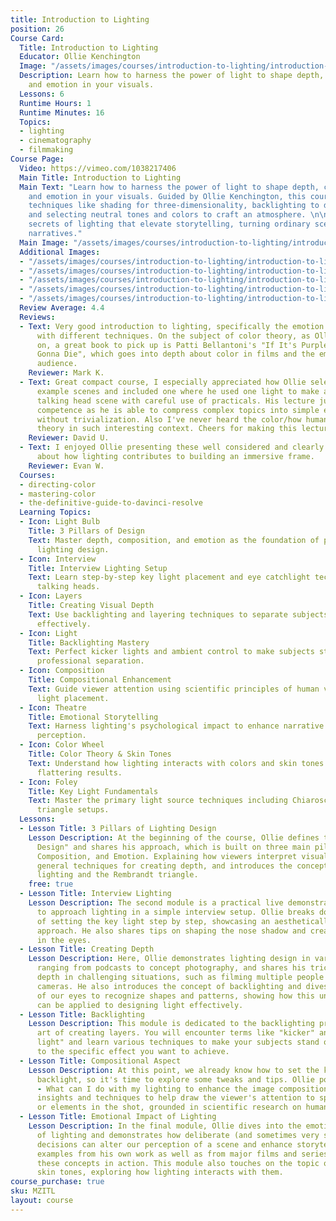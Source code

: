```yaml
---
title: Introduction to Lighting
position: 26
Course Card:
  Title: Introduction to Lighting
  Educator: Ollie Kenchington
  Image: "/assets/images/courses/introduction-to-lighting/introduction-to-lighting.jpg"
  Description: Learn how to harness the power of light to shape depth, composition,
    and emotion in your visuals.
  Lessons: 6
  Runtime Hours: 1
  Runtime Minutes: 16
  Topics:
  - lighting
  - cinematography
  - filmmaking
Course Page:
  Video: https://vimeo.com/1038217406
  Main Title: Introduction to Lighting
  Main Text: "Learn how to harness the power of light to shape depth, composition,
    and emotion in your visuals. Guided by Ollie Kenchington, this course dives into
    techniques like shading for three-dimensionality, backlighting to define features,
    and selecting neutral tones and colors to craft an atmosphere. \n\nUncover the
    secrets of lighting that elevate storytelling, turning ordinary scenes into compelling
    narratives."
  Main Image: "/assets/images/courses/introduction-to-lighting/introduction-to-lighting-1.jpg"
  Additional Images:
  - "/assets/images/courses/introduction-to-lighting/introduction-to-lighting-2.jpg"
  - "/assets/images/courses/introduction-to-lighting/introduction-to-lighting-3.jpg"
  - "/assets/images/courses/introduction-to-lighting/introduction-to-lighting-4.jpg"
  - "/assets/images/courses/introduction-to-lighting/introduction-to-lighting-5.jpg"
  - "/assets/images/courses/introduction-to-lighting/introduction-to-lighting-6.jpg"
  Review Average: 4.4
  Reviews:
  - Text: Very good introduction to lighting, specifically the emotion you can achieve
      with different techniques. On the subject of color theory, as Ollie touched
      on, a great book to pick up is Patti Bellantoni's "If It's Purple, Someone's
      Gonna Die", which goes into depth about color in films and the emotion on the
      audience.
    Reviewer: Mark K.
  - Text: Great compact course, I especially appreciated how Ollie selected non-complex
      example scenes and included one where he used one light to make a good corporate
      talking head scene with careful use of practicals. His lecture just screams
      competence as he is able to compress complex topics into simple explanation
      without trivialization. Also I've never heard the color/how human eye works
      theory in such interesting context. Cheers for making this lecture
    Reviewer: David U.
  - Text: I enjoyed Ollie presenting these well considered and clearly explained ideas
      about how lighting contributes to building an immersive frame.
    Reviewer: Evan W.
  Courses:
  - directing-color
  - mastering-color
  - the-definitive-guide-to-davinci-resolve
  Learning Topics:
  - Icon: Light Bulb
    Title: 3 Pillars of Design
    Text: Master depth, composition, and emotion as the foundation of professional
      lighting design.
  - Icon: Interview
    Title: Interview Lighting Setup
    Text: Learn step-by-step key light placement and eye catchlight techniques for
      talking heads.
  - Icon: Layers
    Title: Creating Visual Depth
    Text: Use backlighting and layering techniques to separate subjects from backgrounds
      effectively.
  - Icon: Light
    Title: Backlighting Mastery
    Text: Perfect kicker lights and ambient control to make subjects stand out with
      professional separation.
  - Icon: Composition
    Title: Compositional Enhancement
    Text: Guide viewer attention using scientific principles of human vision and strategic
      light placement.
  - Icon: Theatre
    Title: Emotional Storytelling
    Text: Harness lighting's psychological impact to enhance narrative and character
      perception.
  - Icon: Color Wheel
    Title: Color Theory & Skin Tones
    Text: Understand how lighting interacts with colors and skin tones to create natural,
      flattering results.
  - Icon: Foley
    Title: Key Light Fundamentals
    Text: Master the primary light source techniques including Chiaroscuro and Rembrandt
      triangle setups.
  Lessons:
  - Lesson Title: 3 Pillars of Lighting Design
    Lesson Description: At the beginning of the course, Ollie defines the term "Lighting
      Design" and shares his approach, which is built on three main pillars - Depth,
      Composition, and Emotion. Explaining how viewers interpret visual cues, he demonstrates
      general techniques for creating depth, and introduces the concepts of Chiaroscuro
      lighting and the Rembrandt triangle.
    free: true
  - Lesson Title: Interview Lighting
    Lesson Description: The second module is a practical live demonstration of how
      to approach lighting in a simple interview setup. Ollie breaks down the process
      of setting the key light step by step, showcasing an aesthetically pleasing
      approach. He also shares tips on shaping the nose shadow and creating a catchlight
      in the eyes.
  - Lesson Title: Creating Depth
    Lesson Description: Here, Ollie demonstrates lighting design in various scenarios,
      ranging from podcasts to concept photography, and shares his tricks for creating
      depth in challenging situations, such as filming multiple people with multiple
      cameras. He also introduces the concept of backlighting and dives into the ability
      of our eyes to recognize shapes and patterns, showing how this understanding
      can be applied to designing light effectively.
  - Lesson Title: Backlighting
    Lesson Description: This module is dedicated to the backlighting process and the
      art of creating layers. You will encounter terms like "kicker" and "ambient
      light" and learn various techniques to make your subjects stand out, tailored
      to the specific effect you want to achieve.
  - Lesson Title: Compositional Aspect
    Lesson Description: At this point, we already know how to set the key, fill, and
      backlight, so it's time to explore some tweaks and tips. Ollie poses the question
      - What can I do with my lighting to enhance the image composition? He then shares
      insights and techniques to help draw the viewer's attention to specific areas
      or elements in the shot, grounded in scientific research on human vision.
  - Lesson Title: Emotional Impact of Lighting
    Lesson Description: In the final module, Ollie dives into the emotional aspect
      of lighting and demonstrates how deliberate (and sometimes very subtle) lighting
      decisions can alter our perception of a scene and enhance storytelling. Using
      examples from his own work as well as from major films and series, he illustrates
      these concepts in action. This module also touches on the topic of colors and
      skin tones, exploring how lighting interacts with them.
course_purchase: true
sku: MZITL
layout: course
---
```


